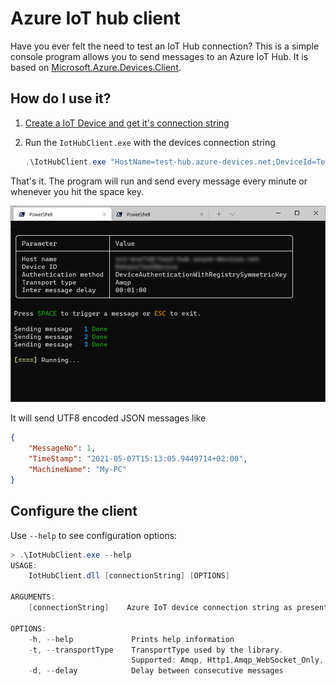 # Azure IoT hub client

Have you ever felt the need to test an IoT Hub connection? This is a simple console program allows you to send messages to an Azure IoT Hub. It is based on [Microsoft.Azure.Devices.Client](https://www.nuget.org/packages/Microsoft.Azure.Devices.Client).

## How do I use it?

1. [Create a IoT Device and get it's connection string](https://docs.microsoft.com/en-us/azure/iot-hub/iot-hub-create-through-portal#register-a-new-device-in-the-iot-hub)

1. Run the `IotHubClient.exe` with the devices connection string
    ```powershell
    .\IotHubClient.exe "HostName=test-hub.azure-devices.net;DeviceId=TestDevice;SharedAccessKey=AAAAAAAAAAAAAAAAAAAAAAAAAAAAAAAAAAAAAAAAAAA="
    ```

That's it. The program will run and send every message every minute or whenever you hit the space key.

![IoTDeviceClient in action](readme/program-running.png)

It will send UTF8 encoded JSON messages like
```JSON
{
    "MessageNo": 1,
    "TimeStamp": "2021-05-07T15:13:05.9449714+02:00",
    "MachineName": "My-PC"
}
```

## Configure the client

Use `--help` to see configuration options:
```powershell
> .\IotHubClient.exe --help
USAGE:
    IotHubClient.dll [connectionString] [OPTIONS]

ARGUMENTS:
    [connectionString]    Azure IoT device connection string as presented in the Azure portal

OPTIONS:
    -h, --help             Prints help information
    -t, --transportType    TransportType used by the library.
                           Supported: Amqp, Http1,Amqp_WebSocket_Only, Amqp_Tcp_Only, Mqtt, Mqtt_WebSocket_Only, Mqtt_Tcp_Only
    -d, --delay            Delay between consecutive messages

```